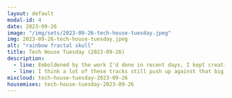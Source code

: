 ```yaml
---
layout: default
modal-id: 4
date: 2023-09-26
image: "/img/sets/2023-09-26-tech-house-tuesday.jpeg"
img: 2023-09-26-tech-house-tuesday.jpeg
alt: "rainbow fractal skull"
title: Tech House Tuesday (2023-09-26)
description:
  - line: Emboldened by the work I'd done in recent days, I kept creating. I really wanted to try playing with tracks that I think of as more "later in the night" - less fully vocal and traditionally instrumental, more vocal samples and electronic instrumentals - if only to prove to myself that I could mix something that wasn't big girl diva house.
  - line: I think a lot of these tracks still push up against that big girl diva line, but it's much more of a techy feel than I usually find myself playing. I like it. I want to do more like this!
mixcloud: tech-house-tuesday-2023-09-26
housemixes: tech-house-tuesday-2023-09-26
---
```

